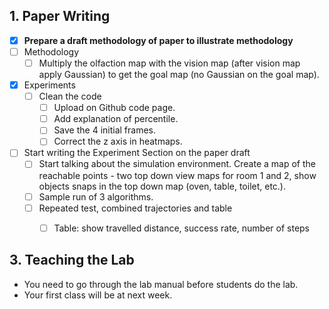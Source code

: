 ## 1. Paper Writing
* [x] **Prepare a draft methodology of paper to illustrate methodology**
* [ ] Methodology
  * [ ] Multiply the olfaction map with the vision map (after vision map apply Gaussian) to get the goal map (no Gaussian on the goal map).
* [x] Experiments
  * [ ] Clean the code
    * [ ] Upload on Github code page.
    * [ ] Add explanation of percentile.
    * [ ] Save the 4 initial frames.
    * [ ] Correct the z axis in heatmaps.

 * [ ] Start writing the Experiment Section on the paper draft
   * [ ] Start talking about the simulation environment. Create a map of the reachable points - two top down view maps for room 1 and 2, show objects snaps in the top down map (oven, table, toilet, etc.).
   * [ ] Sample run of 3 algorithms.
   * [ ] Repeated test, combined trajectories and table
     * [ ] Table: show travelled distance, success rate, number of steps


## 3. Teaching the Lab
* You need to go through the lab manual before students do the lab.
* Your first class will be at next week. 
